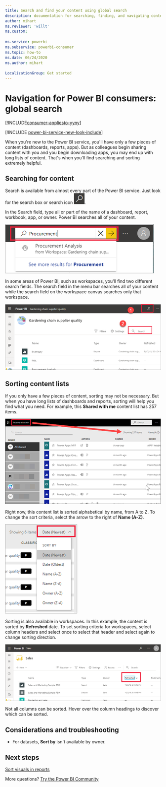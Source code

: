 ```yaml
---
title: Search and find your content using global search
description: documentation for searching, finding, and navigating content in Power BI service
author: mihart
ms.reviewer: 'willt'
ms.custom: 

ms.service: powerbi
ms.subservice: powerbi-consumer
ms.topic: how-to
ms.date: 06/24/2020
ms.author: mihart

LocalizationGroup: Get started
---
```

# Navigation for Power BI consumers: global search

[!INCLUDE[consumer-appliesto-yyny](../includes/consumer-appliesto-yyny.md)]

[!INCLUDE [power-bi-service-new-look-include](../includes/power-bi-service-new-look-include.md)]


When you're new to the Power BI service, you'll have only a few pieces of content (dashboards, reports, apps). But as colleagues begin sharing content with you and you begin downloading apps, you may end up with long lists of content. That's when you'll find searching and sorting extremely helpful.

## Searching for content
 Search is available from almost every part of the Power BI service. Just look for the search box or search icon ![magnifying glass icon](./media/end-user-search-sort/power-bi-search-icon.png).

 In the Search field, type all or part of the name of a dashboard, report, workbook, app, or owner. Power BI searches all of your content. 

 ![search for a report](./media/end-user-search-sort/power-bi-search-field.png) 

 In some areas of Power BI, such as workspaces, you'll find two different search fields. The search field in the menu bar searches all of your content while the search field on the workspace canvas searches only that workspace.

 ![search within a workspace](./media/end-user-search-sort/power-bi-search-fields.png) 

## Sorting content lists

If you only have a few pieces of content, sorting may not be necessary.  But when you have long lists of dashboards and reports, sorting will help you find what you need. For example, this **Shared with me** content list has 257 items. 

![shared with me content list](./media/end-user-search-sort/power-bi-all-shared.png)

Right now, this content list is sorted alphabetical by name, from A to Z. To change the sort criteria, select the arrow to the right of **Name (A-Z)**.

![Sort dropdown menu](./media/end-user-search-sort/power-bi-sort-date.png)


Sorting is also available in workspaces. In this example, the content is sorted by **Refreshed** date. To set sorting criteria for workspaces, select column headers and select once to select that header and select again to change sorting direction. 

![search for a report](./media/end-user-search-sort/power-bi-workspace-sort.png)

Not all columns can be sorted. Hover over the column headings to discover which can be sorted.


## Considerations and troubleshooting
* For datasets, **Sort by** isn't available by owner.

## Next steps
[Sort visuals in reports](end-user-change-sort.md)

More questions? [Try the Power BI Community](https://community.powerbi.com/)
